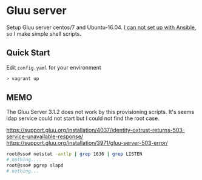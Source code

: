 # Gluu server

Setup Gluu server centos/7 and Ubuntu-16.04. [I can not set up with Ansible](https://github.com/dotariel/gluu-vagrant), so I make simple shell scripts.

## Quick Start

Edit `config.yaml` for your environment

```sh
> vagrant up
```

## MEMO

The Gluu Server 3.1.2 does not work by this provisioning scripts. It's seems ldap service could not start but I could not find the root case.

<https://support.gluu.org/installation/4037/identity-oxtrust-returns-503-service-unavailable-response/>
<https://support.gluu.org/installation/3971/gluu-server-503-error/>

```sh
root@sso# netstat -antlp | grep 1636 | grep LISTEN
# nothing....
root@sso# pgrep slapd
# nothing...
```